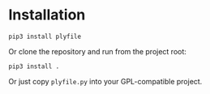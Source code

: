 # Installation

    pip3 install plyfile

Or clone the repository and run from the project root:

    pip3 install .

Or just copy `plyfile.py` into your GPL-compatible project.
